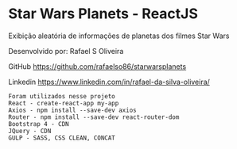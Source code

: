 # Star Wars Planets - ReactJS
Exibição aleatória de informações de planetas dos filmes Star Wars

Desenvolvido por: Rafael S Oliveira

GitHub https://github.com/rafaelso86/starwarsplanets

Linkedin https://www.linkedin.com/in/rafael-da-silva-oliveira/

    Foram utilizados nesse projeto
    React - create-react-app my-app
    Axios - npm install --save-dev axios
    Router - npm install --save-dev react-router-dom
    Bootstrap 4 - CDN
    JQuery - CDN
    GULP - SASS, CSS CLEAN, CONCAT
